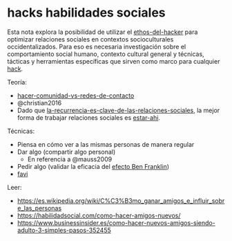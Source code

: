 # hacks habilidades sociales

Esta nota explora la posibilidad de utilizar el [ethos-del-hacker](ethos-del-hacker.md) para optimizar relaciones sociales en contextos socioculturales occidentalizados. Para eso es necesaria investigación sobre el comportamiento social humano, contexto cultural general y técnicas, tácticas y herramientas específicas que sirven como marco para cualquier [hack](hack.md).

Teoría:

* [hacer-comunidad-vs-redes-de-contacto](hacer-comunidad-vs-redes-de-contacto.md)
* @christian2016
* Dado que [la-recurrencia-es-clave-de-las-relaciones-sociales](la-recurrencia-es-clave-de-las-relaciones-sociales.md), la mejor forma de trabajar relaciones sociales es [estar-ahi](estar-ahi.md).

Técnicas:

* Piensa en cómo ver a las mismas personas de manera regular
* Dar algo (compartir algo personal)
  * En referencia a @mauss2009
* Pedir algo (validar la eficacia del [efecto Ben Franklin](https://www.businessinsider.es/efecto-benjamin-franklin-truco-psicologico-ser-agradable-758975))
* [favi](favi.md)

Leer:

* https://es.wikipedia.org/wiki/C%C3%B3mo_ganar_amigos_e_influir_sobre_las_personas
* https://habilidadsocial.com/como-hacer-amigos-nuevos/
* https://www.businessinsider.es/como-hacer-nuevos-amigos-siendo-adulto-3-simples-pasos-352455
